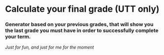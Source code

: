 #  Calculate your final grade (UTT only)
### Generator based on your previous grades, that will show you the last grade you must have in order to successfully complete your term.

*Just for fun, and just for me for the moment*
